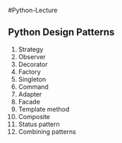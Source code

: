 #Python-Lecture

## Python Design Patterns

<ol start="01">
	<li>Strategy</li>
	<li>Observer</li>
	<li>Decorator</li>
	<li>Factory</li>
	<li>Singleton</li>
	<li>Command</li>
	<li>Adapter</li>
	<li>Facade</li>
	<li>Template method</li>
	<li>Composite</li>
	<li>Status pattern</li>
	<li>Combining patterns</li>
</ol>


